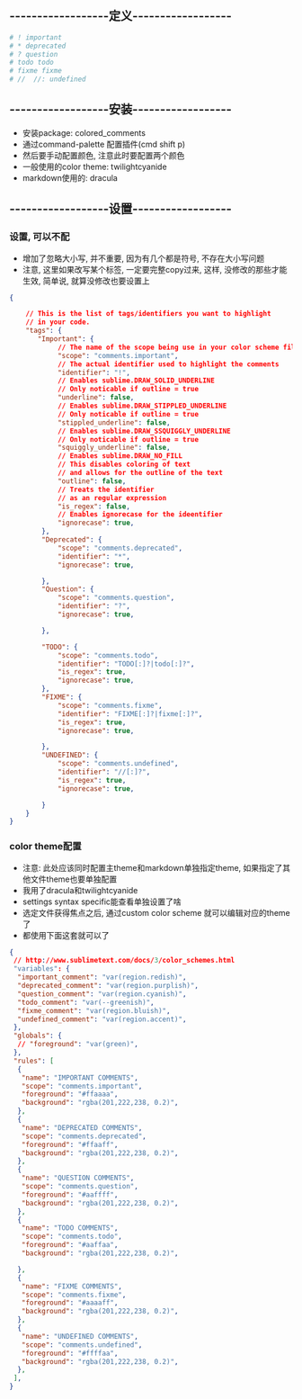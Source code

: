 
## ------------------定义------------------

```python
# ! important
# * deprecated
# ? question
# todo todo
# fixme fixme
# //  //: undefined

```

## ------------------安装------------------
- 安装package: colored_comments
- 通过command-palette 配置插件(cmd shift p)
- 然后要手动配置颜色, 注意此时要配置两个颜色
 - 一般使用的color theme: twilightcyanide
 - markdown使用的: dracula
 
 ## ------------------设置------------------

### 设置, 可以不配
- 增加了忽略大小写, 并不重要, 因为有几个都是符号, 不存在大小写问题
- 注意, 这里如果改写某个标签, 一定要完整copy过来, 这样, 没修改的那些才能生效, 简单说, 就算没修改也要设置上
```json
{

    // This is the list of tags/identifiers you want to highlight
    // in your code.
    "tags": {
       "Important": {
            // The name of the scope being use in your color scheme file
            "scope": "comments.important",
            // The actual identifier used to highlight the comments
            "identifier": "!",
            // Enables sublime.DRAW_SOLID_UNDERLINE
            // Only noticable if outline = true
            "underline": false,
            // Enables sublime.DRAW_STIPPLED_UNDERLINE
            // Only noticable if outline = true
            "stippled_underline": false,
            // Enables sublime.DRAW_SSQUIGGLY_UNDERLINE
            // Only noticable if outline = true
            "squiggly_underline": false,
            // Enables sublime.DRAW_NO_FILL
            // This disables coloring of text
            // and allows for the outline of the text
            "outline": false,
            // Treats the identifier
            // as an regular expression
            "is_regex": false,
            // Enables ignorecase for the ideentifier
            "ignorecase": true,
        },
        "Deprecated": {
            "scope": "comments.deprecated",
            "identifier": "*",
            "ignorecase": true,

        },
        "Question": {
            "scope": "comments.question",
            "identifier": "?",
            "ignorecase": true,

        },

        "TODO": {
            "scope": "comments.todo",
            "identifier": "TODO[:]?|todo[:]?",
            "is_regex": true,
            "ignorecase": true,
        },
        "FIXME": {
            "scope": "comments.fixme",
            "identifier": "FIXME[:]?|fixme[:]?",
            "is_regex": true,
            "ignorecase": true,

        },
        "UNDEFINED": {
            "scope": "comments.undefined",
            "identifier": "//[:]?",
            "is_regex": true,
            "ignorecase": true,

        }
    }
}
```

### color theme配置
- 注意: 此处应该同时配置主theme和markdown单独指定theme, 如果指定了其他文件theme也要单独配置
- 我用了dracula和twilightcyanide
- settings syntax specific能查看单独设置了啥
- 选定文件获得焦点之后, 通过custom color scheme 就可以编辑对应的theme了
- 都使用下面这套就可以了
```json
{
 // http://www.sublimetext.com/docs/3/color_schemes.html
 "variables": {
  "important_comment": "var(region.redish)",
  "deprecated_comment": "var(region.purplish)",
  "question_comment": "var(region.cyanish)",
  "todo_comment": "var(--greenish)",
  "fixme_comment": "var(region.bluish)",
  "undefined_comment": "var(region.accent)",
 },
 "globals": {
  // "foreground": "var(green)",
 },
 "rules": [
  {
   "name": "IMPORTANT COMMENTS",
   "scope": "comments.important",
   "foreground": "#ffaaaa",
   "background": "rgba(201,222,238, 0.2)",
  },
  {
   "name": "DEPRECATED COMMENTS",
   "scope": "comments.deprecated",
   "foreground": "#ffaaff",
   "background": "rgba(201,222,238, 0.2)",
  },
  {
   "name": "QUESTION COMMENTS",
   "scope": "comments.question",
   "foreground": "#aaffff",
   "background": "rgba(201,222,238, 0.2)",
  },
  {
   "name": "TODO COMMENTS",
   "scope": "comments.todo",
   "foreground": "#aaffaa",
   "background": "rgba(201,222,238, 0.2)",

  },
  {
   "name": "FIXME COMMENTS",
   "scope": "comments.fixme",
   "foreground": "#aaaaff",
   "background": "rgba(201,222,238, 0.2)",
  },
  {
   "name": "UNDEFINED COMMENTS",
   "scope": "comments.undefined",
   "foreground": "#ffffaa",
   "background": "rgba(201,222,238, 0.2)",
  },
 ],
}
```